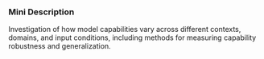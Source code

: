 ### Mini Description

Investigation of how model capabilities vary across different contexts, domains, and input conditions, including methods for measuring capability robustness and generalization.
